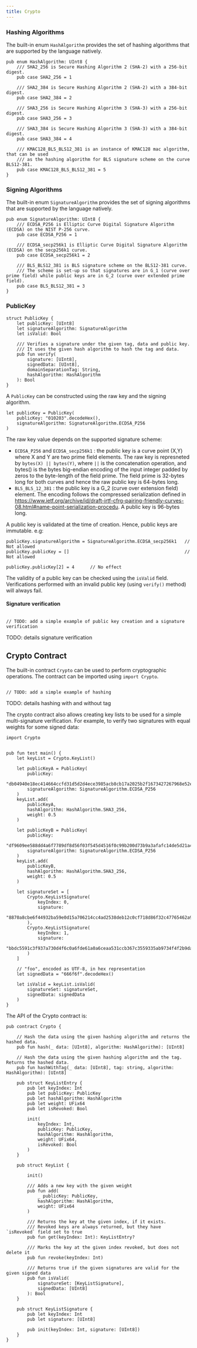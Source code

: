 ```yaml
---
title: Crypto
---
```


### Hashing Algorithms
The built-in enum `HashAlgorithm` provides the set of hashing algorithms that
are supported by the language natively.

```cadence
pub enum HashAlgorithm: UInt8 {
    /// SHA2_256 is Secure Hashing Algorithm 2 (SHA-2) with a 256-bit digest.
    pub case SHA2_256 = 1

    /// SHA2_384 is Secure Hashing Algorithm 2 (SHA-2) with a 384-bit digest.
    pub case SHA2_384 = 2

    /// SHA3_256 is Secure Hashing Algorithm 3 (SHA-3) with a 256-bit digest.
    pub case SHA3_256 = 3

    /// SHA3_384 is Secure Hashing Algorithm 3 (SHA-3) with a 384-bit digest.
    pub case SHA3_384 = 4

    /// KMAC128_BLS_BLS12_381 is an instance of KMAC128 mac algorithm, that can be used
    /// as the hashing algorithm for BLS signature scheme on the curve BLS12-381.
    pub case KMAC128_BLS_BLS12_381 = 5
}
```

### Signing Algorithms
The built-in enum `SignatureAlgorithm` provides the set of signing algorithms that
are supported by the language natively.

```cadence
pub enum SignatureAlgorithm: UInt8 {
    /// ECDSA_P256 is Elliptic Curve Digital Signature Algorithm (ECDSA) on the NIST P-256 curve.
    pub case ECDSA_P256 = 1

    /// ECDSA_secp256k1 is Elliptic Curve Digital Signature Algorithm (ECDSA) on the secp256k1 curve.
    pub case ECDSA_secp256k1 = 2

    /// BLS_BLS12_381 is BLS signature scheme on the BLS12-381 curve.
    /// The scheme is set-up so that signatures are in G_1 (curve over prime field) while public keys are in G_2 (curve over extended prime field).
    pub case BLS_BLS12_381 = 3
}
```

### PublicKey
```cadence
struct PublicKey {
    let publicKey: [UInt8]
    let signatureAlgorithm: SignatureAlgorithm
    let isValid: Bool

    /// Verifies a signature under the given tag, data and public key.
    /// It uses the given hash algorithm to hash the tag and data.
    pub fun verify(
        signature: [UInt8],
        signedData: [UInt8],
        domainSeparationTag: String,
        hashAlgorithm: HashAlgorithm
    ): Bool
}
```

A `PublicKey` can be constructed using the raw key and the signing algorithm.
```cadence
let publicKey = PublicKey(
    publicKey: "010203".decodeHex(),
    signatureAlgorithm: SignatureAlgorithm.ECDSA_P256
)
```

The raw key value depends on the supported signature scheme:
 - `ECDSA_P256` and `ECDSA_secp256k1` : the public key is a curve point (X,Y) where X and Y are two prime field elements.
 The raw key is represneted by `bytes(X) || bytes(Y)`, where `||` is the concatenation operation,
 and bytes() is the bytes big-endian encoding of the input integer padded by zeros to the byte-length of the field prime. 
 The field prime is 32-bytes long for both curves and hence the raw public key is 64-bytes long.
 - `BLS_BLS_12_381` : the public key is a G_2 (curve over extension field) element. The encoding follows the compressed serialization defined in 
 https://www.ietf.org/archive/id/draft-irtf-cfrg-pairing-friendly-curves-08.html#name-point-serialization-procedu. A public key is 96-bytes long.


A public key is validated at the time of creation. Hence, public keys are immutable.
e.g:
```cadence
publicKey.signatureAlgorithm = SignatureAlgorithm.ECDSA_secp256k1   // Not allowed
publicKey.publicKey = []                                            // Not allowed

publicKey.publicKey[2] = 4      // No effect
```

The validity of a public key can be checked using the `isValid` field.
Verifications performed with an invalid public key (using `verify()` method) will always fail.

#### Signature verification

```cadence

// TODO: add a simple example of public key creation and a signature verification
```
TODO: details signature verification 

## Crypto Contract

The built-in contract `Crypto` can be used to perform cryptographic operations.
The contract can be imported using `import Crypto`.

```cadence

// TODO: add a simple example of hashing
```

 TODO: details hashing with and without tag 



The crypto contract also allows creating key lists to be used for a simple multi-signature 
verification. 
For example, to verify two signatures with equal weights for some signed data:

```cadence
import Crypto


pub fun test main() {
    let keyList = Crypto.KeyList()

    let publicKeyA = PublicKey(
        publicKey:
            "db04940e18ec414664ccfd31d5d2d4ece3985acb8cb17a2025b2f1673427267968e52e2bbf3599059649d4b2cce98fdb8a3048e68abf5abe3e710129e90696ca".decodeHex(),
        signatureAlgorithm: SignatureAlgorithm.ECDSA_P256
    )
    keyList.add(
        publicKeyA,
        hashAlgorithm: HashAlgorithm.SHA3_256,
        weight: 0.5
    )

    let publicKeyB = PublicKey(
        publicKey:
            "df9609ee588dd4a6f7789df8d56f03f545d4516f0c99b200d73b9a3afafc14de5d21a4fc7a2a2015719dc95c9e756cfa44f2a445151aaf42479e7120d83df956".decodeHex(),
        signatureAlgorithm: SignatureAlgorithm.ECDSA_P256
    )
    keyList.add(
        publicKeyB,
        hashAlgorithm: HashAlgorithm.SHA3_256,
        weight: 0.5
    )

    let signatureSet = [
        Crypto.KeyListSignature(
            keyIndex: 0,
            signature:
                "8870a8cbe6f44932ba59e0d15a706214cc4ad2538deb12c0cf718d86f32c47765462a92ce2da15d4a29eb4e2b6fa05d08c7db5d5b2a2cd8c2cb98ded73da31f6".decodeHex()
        ),
        Crypto.KeyListSignature(
            keyIndex: 1,
            signature:
                "bbdc5591c3f937a730d4f6c0a6fde61a0a6ceaa531ccb367c3559335ab9734f4f2b9da8adbe371f1f7da913b5a3fdd96a871e04f078928ca89a83d841c72fadf".decodeHex()
        )
    ]

    // "foo", encoded as UTF-8, in hex representation
    let signedData = "666f6f".decodeHex()

    let isValid = keyList.isValid(
        signatureSet: signatureSet,
        signedData: signedData
    )
}
```


The API of the Crypto contract is:

```cadence
pub contract Crypto {

    // Hash the data using the given hashing algorithm and returns the hashed data.
    pub fun hash(_ data: [UInt8], algorithm: HashAlgorithm): [UInt8]

    // Hash the data using the given hashing algorithm and the tag. Returns the hashed data.
    pub fun hashWithTag(_ data: [UInt8], tag: string, algorithm: HashAlgorithm): [UInt8]

    pub struct KeyListEntry {
        pub let keyIndex: Int
        pub let publicKey: PublicKey
        pub let hashAlgorithm: HashAlgorithm
        pub let weight: UFix64
        pub let isRevoked: Bool

        init(
            keyIndex: Int,
            publicKey: PublicKey,
            hashAlgorithm: HashAlgorithm,
            weight: UFix64,
            isRevoked: Bool
        )
    }

    pub struct KeyList {

        init()

        /// Adds a new key with the given weight
        pub fun add(
            _ publicKey: PublicKey,
            hashAlgorithm: HashAlgorithm,
            weight: UFix64
        )

        /// Returns the key at the given index, if it exists.
        /// Revoked keys are always returned, but they have `isRevoked` field set to true
        pub fun get(keyIndex: Int): KeyListEntry?

        /// Marks the key at the given index revoked, but does not delete it
        pub fun revoke(keyIndex: Int)

        /// Returns true if the given signatures are valid for the given signed data
        pub fun isValid(
            signatureSet: [KeyListSignature],
            signedData: [UInt8]
        ): Bool
    }

    pub struct KeyListSignature {
        pub let keyIndex: Int
        pub let signature: [UInt8]

        pub init(keyIndex: Int, signature: [UInt8])
    }
}
```
